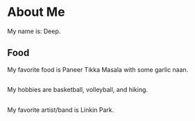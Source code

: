 # About Me
My name is: Deep.

## Food
My favorite food is Paneer Tikka Masala with some garlic naan.

## 
My hobbies are basketball, volleyball, and hiking.

##
My favorite artist/band is Linkin Park.

